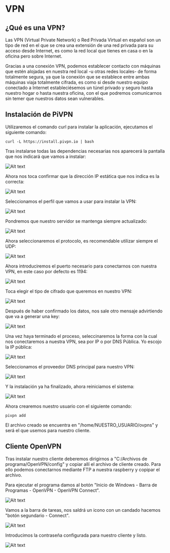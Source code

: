 # VPN

## ¿Qué es una VPN?
Las VPN (Virtual Private Network) o Red Privada Virtual en español son un tipo de red en el que se crea una extensión de una red privada para su acceso desde Internet, es como la red local que tienes en casa o en la oficina pero sobre Internet.

Gracias a una conexión VPN, podemos establecer contacto con máquinas que estén alojadas en nuestra red local -u otras redes locales- de forma totalmente segura, ya que la conexión que se establece entre ambas máquinas viaja totalmente cifrada, es como si desde nuestro equipo conectado a Internet estableciésemos un túnel privado y seguro hasta nuestro hogar o hasta nuestra oficina, con el que podremos comunicarnos sin temer que nuestros datos sean vulnerables.

## Instalación de PiVPN
Utilizaremos el comando curl para instalar la aplicación, ejecutamos el siguiente comando:
```
curl -L https://install.pivpn.io | bash
```
Tras instalarse todas las dependencias necesarias nos aparecerá la pantalla que nos indicará que vamos a instalar:

![Alt text](capturas/VPN/1.png?raw=true "Optional Title")

Ahora nos toca confirmar que la dirección IP estática que nos indica es la correcta:

![Alt text](capturas/VPN/3.png?raw=true "Optional Title")

Seleccionamos el perfil que vamos a usar para instalar la VPN:

![Alt text](capturas/VPN/5.png?raw=true "Optional Title")

Pondremos que nuestro servidor se mantenga siempre actualizado:

![Alt text](capturas/VPN/6.png?raw=true "Optional Title")

Ahora seleccionaremos el protocolo, es recomendable utilizar siempre el UDP:

![Alt text](capturas/VPN/7.png?raw=true "Optional Title")

Ahora introduciremos el puerto necesario para conectarnos con nuestra VPN, en este caso por defecto es 1194:

![Alt text](capturas/VPN/8.png?raw=true "Optional Title")

Toca elegir el tipo de cifrado que queremos en nuestro VPN:

![Alt text](capturas/VPN/9.png?raw=true "Optional Title")

Después de haber confirmado los datos, nos sale otro mensaje advirtiendo que va a generar una key:

![Alt text](capturas/VPN/11.png?raw=true "Optional Title")

Una vez haya terminado el proceso, seleccinaremos la forma con la cual nos conectaremos a nuestra VPN, sea por IP o por DNS Pública. Yo escojo la IP pública:

![Alt text](capturas/VPN/12.png?raw=true "Optional Title")

Seleccionamos el proveedor DNS principal para nuestro VPN:

![Alt text](capturas/VPN/13.png?raw=true "Optional Title")

Y la instalación ya ha finalizado, ahora reiniciamos el sistema:

![Alt text](capturas/VPN/14.png?raw=true "Optional Title")

Ahora crearemos nuestro usuario con el siguiente comando:
```
pivpn add
```

El archivo creado se encuentra en "/home/NUESTRO_USUARIO/ovpns" y será el que usemos para nuestro cliente.

## Cliente OpenVPN
Tras instalar nuestro cliente deberemos dirigirnos a "C:/Archivos de programa/OpenVPN/config" y copiar allí el archivo de cliente creado. Para ello podemos conectarnos mediante FTP a nuestra raspberry y copipar el archivo.

Para ejecutar el programa damos al botón "Inicio de Windows - Barra de Programas - OpenVPN - OpenVPN Connect".

![Alt text](capturas/VPN/15.png?raw=true "Optional Title")

Vamos a la barra de tareas, nos saldrá un icono con un candado hacemos "botón segundario - Connect".

![Alt text](capturas/VPN/16.png?raw=true "Optional Title")

Introducimos la contraseña configurada para nuestro cliente y listo.

![Alt text](capturas/VPN/17.png?raw=true "Optional Title")